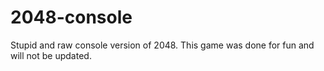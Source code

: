# 2048-console
Stupid and raw console version of 2048. This game was done for fun and will not be updated.
